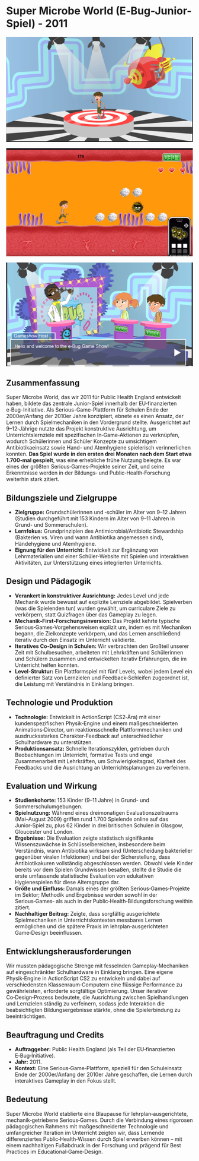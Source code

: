 # Super Microbe World (E‑Bug-Junior-Spiel) - 2011

![Super Microbe World - Schrumpfstrahl-Szene](2011_super_microbe_world_shrink_ray.png)

![Super Microbe World - Szene im Körperinneren](2011_super_microbe_world_inside_body.png)

![Super Microbe World - Spielshow-Intro](2011_super_microbe_world_game_show.png)

## Zusammenfassung
Super Microbe World, das wir 2011 für Public Health England entwickelt haben, bildete das zentrale Junior-Spiel innerhalb der EU‑finanzierten e‑Bug-Initiative. Als Serious-Game-Plattform für Schulen Ende der 2000er/Anfang der 2010er Jahre konzipiert, ebnete es einen Ansatz, der Lernen durch Spielmechaniken in den Vordergrund stellte. Ausgerichtet auf 9–12‑Jährige nutzte das Projekt konstruktive Ausrichtung, um Unterrichtslernziele mit spezifischen In‑Game‑Aktionen zu verknüpfen, wodurch Schülerinnen und Schüler Konzepte zu umsichtigem Antibiotikaeinsatz sowie Hand- und Atemhygiene spielerisch verinnerlichen konnten. **Das Spiel wurde in den ersten drei Monaten nach dem Start etwa 1.700‑mal gespielt**, was eine erhebliche frühe Nutzung belegte. Es war eines der größten Serious‑Games‑Projekte seiner Zeit, und seine Erkenntnisse werden in der Bildungs‑ und Public‑Health‑Forschung weiterhin stark zitiert.

## Bildungsziele und Zielgruppe
- **Zielgruppe:** Grundschülerinnen und ‑schüler im Alter von 9–12 Jahren (Studien durchgeführt mit 153 Kindern im Alter von 9–11 Jahren in Grund- und Sommerschulen).
- **Lernfokus:** Grundprinzipien des Antimicrobial/Antibiotic Stewardship (Bakterien vs. Viren und wann Antibiotika angemessen sind), Händehygiene und Atemhygiene.
- **Eignung für den Unterricht:** Entwickelt zur Ergänzung von Lehrmaterialien und einer Schüler-Website mit Spielen und interaktiven Aktivitäten, zur Unterstützung eines integrierten Unterrichts.

## Design und Pädagogik
- **Verankert in konstruktiver Ausrichtung:** Jedes Level und jede Mechanik wurde bewusst auf explizite Lernziele abgebildet. Spielverben (was die Spielenden tun) wurden gewählt, um curriculare Ziele zu verkörpern, statt Quizfragen über das Gameplay zu legen.
- **Mechanik‑First‑Forschungsinversion:** Das Projekt kehrte typische Serious‑Games‑Vorgehensweisen explizit um, indem es mit Mechaniken begann, die Zielkonzepte verkörpern, und das Lernen anschließend iterativ durch den Einsatz im Unterricht validierte.
- **Iteratives Co‑Design in Schulen:** Wir verbrachten den Großteil unserer Zeit mit Schulbesuchen, arbeiteten mit Lehrkräften und Schülerinnen und Schülern zusammen und entwickelten iterativ Erfahrungen, die im Unterricht helfen konnten.
- **Level‑Struktur:** Ein Plattformspiel mit fünf Levels, wobei jedem Level ein definierter Satz von Lernzielen und Feedback‑Schleifen zugeordnet ist, die Leistung mit Verständnis in Einklang bringen.

## Technologie und Produktion
- **Technologie:** Entwickelt in ActionScript (CS2‑Ära) mit einer kundenspezifischen Physik‑Engine und einem maßgeschneiderten Animations‑Director, um reaktionsschnelle Plattformmechaniken und ausdrucksstarkes Charakter‑Feedback auf unterschiedlicher Schulhardware zu unterstützen.
- **Produktionsansatz:** Schnelle Iterationszyklen, getrieben durch Beobachtungen im Unterricht, formative Tests und enge Zusammenarbeit mit Lehrkräften, um Schwierigkeitsgrad, Klarheit des Feedbacks und die Ausrichtung an Unterrichtsplanungen zu verfeinern.

## Evaluation und Wirkung
- **Studienkohorte:** 153 Kinder (9–11 Jahre) in Grund- und Sommerschulumgebungen.
- **Spielnutzung:** Während eines dreimonatigen Evaluationszeitraums (Mai–August 2009) griffen rund 1.700 Spielende online auf das Junior‑Spiel zu, plus 62 Kinder in drei britischen Schulen in Glasgow, Gloucester und London.
- **Ergebnisse:** Die Evaluation zeigte statistisch signifikante Wissenszuwächse in Schlüsselbereichen, insbesondere beim Verständnis, wann Antibiotika wirksam sind (Unterscheidung bakterieller gegenüber viralen Infektionen) und bei der Sicherstellung, dass Antibiotikakuren vollständig abgeschlossen werden. Obwohl viele Kinder bereits vor dem Spielen Grundwissen besaßen, stellte die Studie die erste umfassende statistische Evaluation von edukativen Hygienespielen für diese Altersgruppe dar.
- **Größe und Einfluss:** Damals eines der größten Serious‑Games‑Projekte im Sektor; Methodik und Ergebnisse werden sowohl in der Serious‑Games‑ als auch in der Public‑Health‑Bildungsforschung weithin zitiert.
- **Nachhaltiger Beitrag:** Zeigte, dass sorgfältig ausgerichtete Spielmechaniken in Unterrichtskontexten messbares Lernen ermöglichen und die spätere Praxis im lehrplan‑ausgerichteten Game‑Design beeinflussen.

## Entwicklungsherausforderungen
Wir mussten pädagogische Strenge mit fesselnden Gameplay‑Mechaniken auf eingeschränkter Schulhardware in Einklang bringen. Eine eigene Physik‑Engine in ActionScript CS2 zu entwickeln und dabei auf verschiedensten Klassenraum‑Computern eine flüssige Performance zu gewährleisten, erforderte sorgfältige Optimierung. Unser iterativer Co‑Design‑Prozess bedeutete, die Ausrichtung zwischen Spielhandlungen und Lernzielen ständig zu verfeinern, sodass jede Interaktion die beabsichtigten Bildungsergebnisse stärkte, ohne die Spielerbindung zu beeinträchtigen.

## Beauftragung und Credits
- **Auftraggeber:** Public Health England (als Teil der EU‑finanzierten E‑Bug‑Initiative).
- **Jahr:** 2011.
- **Kontext:** Eine Serious‑Game‑Plattform, speziell für den Schuleinsatz Ende der 2000er/Anfang der 2010er Jahre geschaffen, die Lernen durch interaktives Gameplay in den Fokus stellt.

## Bedeutung
Super Microbe World etablierte eine Blaupause für lehrplan‑ausgerichtete, mechanik‑getriebene Serious‑Games. Durch die Verbindung eines rigorosen pädagogischen Rahmens mit maßgeschneiderter Technologie und umfangreicher Iteration im Unterricht zeigten wir, dass Lernende differenziertes Public‑Health‑Wissen durch Spiel erwerben können – mit einem nachhaltigen Fußabdruck in der Forschung und prägend für Best Practices im Educational‑Game‑Design.